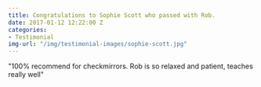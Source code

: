 ```yaml
---
title: Congratulations to Sophie Scott who passed with Rob.
date: 2017-01-12 12:22:00 Z
categories:
- Testimonial
img-url: "/img/testimonial-images/sophie-scott.jpg"
---
```


"100% recommend for checkmirrors. Rob is so relaxed and patient, teaches really well"
